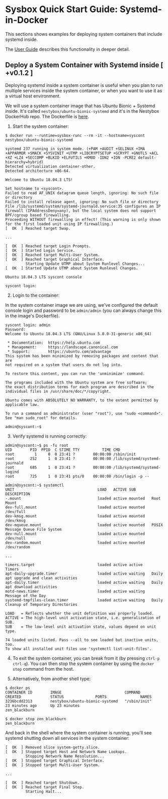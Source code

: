 # Sysbox Quick Start Guide: Systemd-in-Docker

This sections shows examples for deploying system containers that include
systemd inside.

The [User Guide](../user-guide/systemd.md) describes this functionality in
deeper detail.

## Deploy a System Container with Systemd inside [ +v0.1.2 ]

Deploying systemd inside a system container is useful when you plan to
run multiple services inside the system container, or when you want to
use it as a virtual host environment.

We will use a system container image that has Ubuntu Bionic + Systemd
inside. It's called `nestybox/ubuntu-bionic-systemd` and it's in the
Nestybox DockerHub repo. The Dockerfile is
[here](https://github.com/nestybox/dockerfiles/blob/main/ubuntu-bionic-systemd/Dockerfile).

1) Start the system container:

```console
$ docker run --runtime=sysbox-runc --rm -it --hostname=syscont nestybox/ubuntu-bionic-systemd

systemd 237 running in system mode. (+PAM +AUDIT +SELINUX +IMA +APPARMOR +SMACK +SYSVINIT +UTMP +LIBCRYPTSETUP +GCRYPT +GNUTLS +ACL +XZ +LZ4 +SECCOMP +BLKID +ELFUTILS +KMOD -IDN2 +IDN -PCRE2 default-hierarchy=hybrid)
Detected virtualization container-other.
Detected architecture x86-64.

Welcome to Ubuntu 18.04.3 LTS!

Set hostname to <syscont>.
Failed to read AF_UNIX datagram queue length, ignoring: No such file or directory
Failed to install release agent, ignoring: No such file or directory
File /lib/systemd/system/systemd-journald.service:35 configures an IP firewall (IPAddressDeny=any), but the local system does not support BPF/cgroup based firewalling.
Proceeding WITHOUT firewalling in effect! (This warning is only shown for the first loaded unit using IP firewalling.)
[  OK  ] Reached target Swap.

...

[  OK  ] Reached target Login Prompts.
[  OK  ] Started Login Service.
[  OK  ] Reached target Multi-User System.
[  OK  ] Reached target Graphical Interface.
         Starting Update UTMP about System Runlevel Changes...
[  OK  ] Started Update UTMP about System Runlevel Changes.

Ubuntu 18.04.3 LTS syscont console

syscont login:
```

2) Login to the container:

In the system container image we are using, we've configured the
default console login and password to be `admin/admin` (you can always
change this in the image's Dockerfile).

```console
syscont login: admin
Password:
Welcome to Ubuntu 18.04.3 LTS (GNU/Linux 5.0.0-31-generic x86_64)

 * Documentation:  https://help.ubuntu.com
 * Management:     https://landscape.canonical.com
 * Support:        https://ubuntu.com/advantage
This system has been minimized by removing packages and content that are
not required on a system that users do not log into.

To restore this content, you can run the 'unminimize' command.

The programs included with the Ubuntu system are free software;
the exact distribution terms for each program are described in the
individual files in /usr/share/doc/*/copyright.

Ubuntu comes with ABSOLUTELY NO WARRANTY, to the extent permitted by
applicable law.

To run a command as administrator (user "root"), use "sudo <command>".
See "man sudo_root" for details.

admin@syscont:~$
```

3) Verify systemd is running correctly:

```console
admin@syscont:~$ ps -fu root
UID        PID  PPID  C STIME TTY          TIME CMD
root         1     0  0 23:41 ?        00:00:00 /sbin/init
root       252     1  0 23:41 ?        00:00:00 /lib/systemd/systemd-journald
root       685     1  0 23:41 ?        00:00:00 /lib/systemd/systemd-logind
root       725     1  0 23:41 pts/0    00:00:00 /bin/login -p --

admin@syscont:~$ systemctl
UNIT                                     LOAD   ACTIVE SUB       DESCRIPTION
-.mount                                  loaded active mounted   Root Mount
dev-full.mount                           loaded active mounted   /dev/full
dev-kmsg.mount                           loaded active mounted   /dev/kmsg
dev-mqueue.mount                         loaded active mounted   POSIX Message Queue File System
dev-null.mount                           loaded active mounted   /dev/null
dev-random.mount                         loaded active mounted   /dev/random

...

timers.target                            loaded active active    Timers
apt-daily-upgrade.timer                  loaded active waiting   Daily apt upgrade and clean activities
apt-daily.timer                          loaded active waiting   Daily apt download activities
motd-news.timer                          loaded active waiting   Message of the Day
systemd-tmpfiles-clean.timer             loaded active waiting   Daily Cleanup of Temporary Directories

LOAD   = Reflects whether the unit definition was properly loaded.
ACTIVE = The high-level unit activation state, i.e. generalization of SUB.
SUB    = The low-level unit activation state, values depend on unit type.

74 loaded units listed. Pass --all to see loaded but inactive units, too.
To show all installed unit files use 'systemctl list-unit-files'.
```

4) To exit the system container, you can break from it (by pressing `ctrl-p
   ctrl-q`). You can then stop the system container by using the `docker stop`
   command from the host.

5) Alternatively, from another shell type:

```console
$ docker ps
CONTAINER ID        IMAGE                            COMMAND             CREATED             STATUS              PORTS               NAMES
3236bcdd2313        nestybox/ubuntu-bionic-systemd   "/sbin/init"        23 minutes ago      Up 23 minutes                           zen_blackburn

$ docker stop zen_blackburn
zen_blackburn
```

And back in the shell where the system container is running, you'll
see systemd shutting down all services in the system container:

```console
[  OK  ] Removed slice system-getty.slice.
[  OK  ] Stopped target Host and Network Name Lookups.
         Stopping Network Name Resolution...
[  OK  ] Stopped target Graphical Interface.
[  OK  ] Stopped target Multi-User System.

...

[  OK  ] Reached target Shutdown.
[  OK  ] Reached target Final Step.
         Starting Halt...
```

